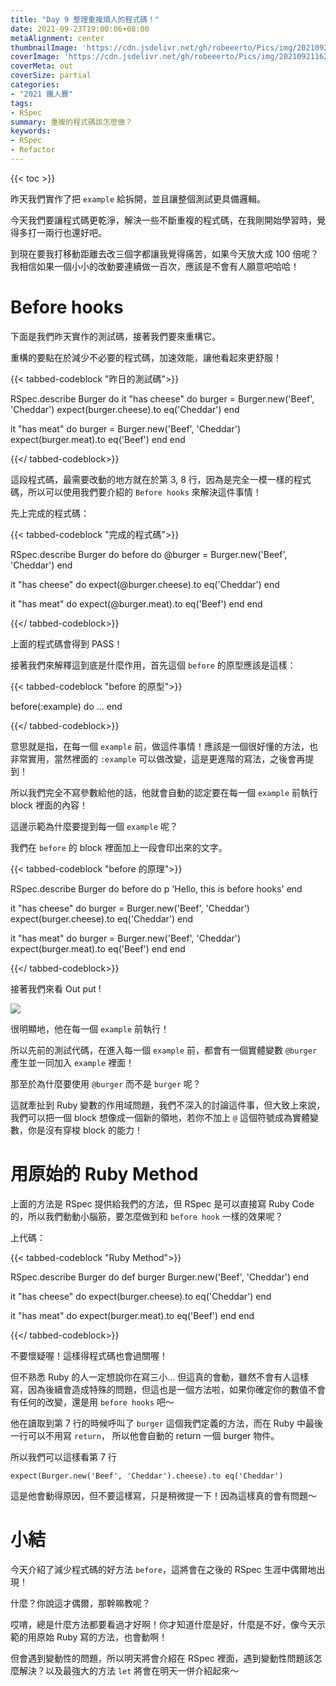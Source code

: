 ```yaml
---
title: "Day 9 整理重複煩人的程式碼！"
date: 2021-09-23T19:00:06+08:00
metaAlignment: center
thumbnailImage: 'https://cdn.jsdelivr.net/gh/robeeerto/Pics/img/202109211620030.png'
coverImage: 'https://cdn.jsdelivr.net/gh/robeeerto/Pics/img/202109211620030.png' 
coverMeta: out
coverSize: partial
categories:
- "2021 鐵人賽"
tags:
- RSpec
summary: 重複的程式碼該怎麼做？
keywords:
- RSpec
- Refactor
---
```


{{< toc >}}

昨天我們實作了把 `example` 給拆開，並且讓整個測試更具備邏輯。

今天我們要讓程式碼更乾淨，解決一些不斷重複的程式碼，在我剛開始學習時，覺得多打一兩行也還好吧。

到現在要我打移動距離去改三個字都讓我覺得痛苦，如果今天放大成 100 倍呢？我相信如果一個小小的改動要連續做一百次，應該是不會有人願意吧哈哈！

# Before hooks

下面是我們昨天實作的測試碼，接著我們要來重構它。

重構的要點在於減少不必要的程式碼，加速效能，讓他看起來更舒服！

{{< tabbed-codeblock "昨日的測試碼">}}
<!-- tab ruby -->
RSpec.describe Burger do
  it "has cheese" do
    burger = Burger.new('Beef', 'Cheddar')
    expect(burger.cheese).to eq('Cheddar')
  end
  
  it "has meat" do
    burger = Burger.new('Beef', 'Cheddar')
    expect(burger.meat).to eq('Beef')
  end
end
<!-- endtab -->
{{</ tabbed-codeblock>}}

這段程式碼，最需要改動的地方就在於第 3, 8 行，因為是完全一模一樣的程式碼，所以可以使用我們要介紹的 `Before hooks` 來解決這件事情！

先上完成的程式碼：

{{< tabbed-codeblock "完成的程式碼">}}
<!-- tab ruby -->
RSpec.describe Burger do
  before do
    @burger = Burger.new('Beef', 'Cheddar')
  end
  
  it "has cheese" do
    expect(@burger.cheese).to eq('Cheddar')
  end
  
  it "has meat" do
    expect(@burger.meat).to eq('Beef')
  end
end
<!-- endtab -->
{{</ tabbed-codeblock>}}

上面的程式碼會得到 PASS！ 

接著我們來解釋這到底是什麼作用，首先這個 `before` 的原型應該是這樣：

{{< tabbed-codeblock "before 的原型">}}
<!-- tab ruby -->
before(:example) do
  ...
end
<!-- endtab -->
{{</ tabbed-codeblock>}}

意思就是指，在每一個 `example` 前，做這件事情！應該是一個很好懂的方法，也非常實用，當然裡面的 `:example` 可以做改變，這是更進階的寫法，之後會再提到！

所以我們完全不寫參數給他的話，他就會自動的認定要在每一個 `example` 前執行 block 裡面的內容！

這邊示範為什麼要提到每一個 `example` 呢？

我們在 `before` 的 block 裡面加上一段會印出來的文字。

{{< tabbed-codeblock "before 的原理">}}
<!-- tab ruby -->
RSpec.describe Burger do
  before do
    p 'Hello, this is before hooks'
  end
  
  it "has cheese" do
    burger = Burger.new('Beef', 'Cheddar')
    expect(burger.cheese).to eq('Cheddar')
  end
  
  it "has meat" do
    burger = Burger.new('Beef', 'Cheddar')
    expect(burger.meat).to eq('Beef')
  end
end
<!-- endtab -->
{{</ tabbed-codeblock>}}

接著我們來看 Out put !

![](https://cdn.jsdelivr.net/gh/robeeerto/Pics/img/202109231905207.png)

很明顯地，他在每一個 `example` 前執行！

所以先前的測試代碼，在進入每一個 `example` 前，都會有一個實體變數 `@burger` 產生並一同加入 `example` 裡面！

那至於為什麼要使用 `@burger` 而不是 `burger` 呢？ 

這就牽扯到 Ruby 變數的作用域問題，我們不深入的討論這件事，但大致上來說，我們可以把一個 block 想像成一個新的領地，若你不加上 `@` 這個符號成為實體變數，你是沒有穿梭 block 的能力！

# 用原始的 Ruby Method

上面的方法是 RSpec 提供給我們的方法，但 RSpec 是可以直接寫 Ruby Code 的，所以我們動動小腦筋，要怎麼做到和 `before hook` 一樣的效果呢？

上代碼：

{{< tabbed-codeblock "Ruby Method">}}
<!-- tab ruby -->
RSpec.describe Burger do
  def burger
    Burger.new('Beef', 'Cheddar')
  end
  
  it "has cheese" do
    expect(burger.cheese).to eq('Cheddar')
  end
  
  it "has meat" do
    expect(burger.meat).to eq('Beef')
  end
end
<!-- endtab -->
{{</ tabbed-codeblock>}}

不要懷疑喔！這樣得程式碼也會過關喔！

但不熟悉 Ruby 的人一定想說你在寫三小... 但這真的會動，雖然不會有人這樣寫，因為後續會造成特殊的問題，但這也是一個方法啦，如果你確定你的數值不會有任何的改變，還是用 `before hooks` 吧～ 

他在讀取到第 7 行的時候呼叫了 `burger` 這個我們定義的方法，而在 Ruby 中最後一行可以不用寫 `return`， 所以他會自動的 return 一個 burger 物件。

所以我們可以這樣看第 7 行

```ruby=
expect(Burger.new('Beef', 'Cheddar').cheese).to eq('Cheddar')
```

這是他會動得原因，但不要這樣寫，只是稍微提一下！因為這樣真的會有問題～

# 小結

今天介紹了減少程式碼的好方法 `before`，這將會在之後的 RSpec 生涯中偶爾地出現！

什麼？你說這才偶爾，那幹嘛教呢？

哎唷，總是什麼方法都要看過才好啊！你才知道什麼是好，什麼是不好，像今天示範的用原始 Ruby 寫的方法，也會動啊！

但會遇到變動性的問題，所以明天將會介紹在 RSpec 裡面，遇到變動性問題該怎麼解決？以及最強大的方法 `let` 將會在明天一併介紹起來～




